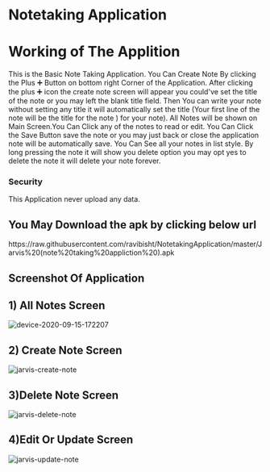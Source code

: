 # Notetaking  Application


<div align=”center”> 
<h1> 
Working of The Applition
</h1>

<p>
This is the Basic Note Taking Application. You Can Create Note By clicking the Plus ➕ Button on bottom right Corner of the Application.
After clicking the plus ➕ icon the create note screen will appear you could've set the title of the note or you may left the blank title field. 
Then You can write your note without setting any title it will automatically set the title (Your first line of the note will be the title for the note ) for your note).
All Notes will be shown on Main Screen.You Can Click any of the notes to read or edit. You Can Click the Save Button save the note or you may just back or close the application
note will be automatically save.
You Can See all your notes in list style. By long pressing the note it will show you delete option you may opt yes to delete the note it will delete your note forever.

</p>

</div>

<h3>Security </h3>

<p>
This Application never upload any data. 

</p>

<h2>You May Download the apk by clicking below url
 </h2>
https://raw.githubusercontent.com/ravibisht/NotetakingApplication/master/Jarvis%20(note%20taking%20appliction%20).apk 


## Screenshot Of Application 

## 1) All Notes Screen 

![device-2020-09-15-172207](https://user-images.githubusercontent.com/47188858/93210271-ecdaf780-f77c-11ea-9dea-84eb404a17de.png)

## 2) Create Note Screen

![jarvis-create-note](https://user-images.githubusercontent.com/47188858/93210273-ef3d5180-f77c-11ea-9068-05e6f1f0acb9.png)

## 3)Delete Note Screen

![jarvis-delete-note ]( https://user-images.githubusercontent.com/47188858/93210274-efd5e800-f77c-11ea-88d8-05cf470f2c04.png)

## 4)Edit Or Update Screen
![jarvis-update-note ](https://user-images.githubusercontent.com/47188858/93210275-f06e7e80-f77c-11ea-969c-727486eb862f.png)
<!-- .element style="border: 4; background: None; box-shadow: None" -->






